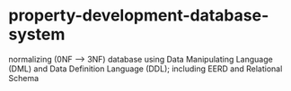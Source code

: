 # property-development-database-system
normalizing (0NF --> 3NF) database using Data Manipulating Language (DML) and Data Definition Language (DDL); including EERD and Relational Schema
